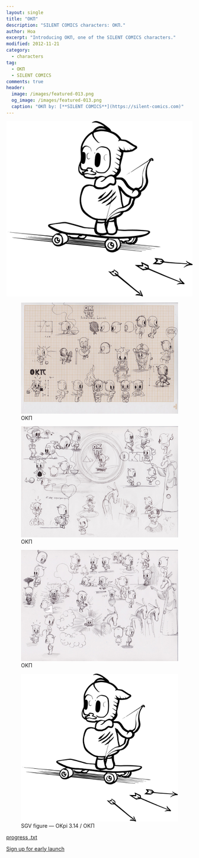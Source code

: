 ```yaml
---
layout: single
title: "OKΠ"
description: "SILENT COMICS characters: OKΠ."
author: Hoa
excerpt: "Introducing OKΠ, one of the SILENT COMICS characters."
modified: 2012-11-21
category:
  - characters
tag:
  - OKΠ
  - SILENT COMICS
comments: true
header:
  image: /images/featured-013.png
  og_image: /images/featured-013.png
  caption: "OKΠ by: [**SILENT COMICS**](https://silent-comics.com)"
---
```

<img src="/characters/OKpi314.svg">


<figure>
	<a href="/images/OK_pi-1.jpg"><img src="/images/OK_pi.jpg"></a>
	<figcaption> OKΠ</figcaption>
</figure>

<figure>
	<a href="/images/OK_pi-1.jpg"><img src="/images/OK_pi-1.jpg"></a>
	<figcaption> OKΠ</figcaption>
</figure>

<figure>
	<a href="/images/OK_pi-1.jpg"><img src="/images/OK_pi-2.jpg"></a>
	<figcaption> OKΠ</figcaption>
</figure>

<figure>
<img src="/characters/OKpi314.svg">
<figcaption>SGV figure — OKpi 3.14 / OKΠ</figcaption>
</figure>

<div markdown="0"><a href="https://silentcomics.com/Silent-Comics-Project-Progress-Graph.html" class="btn btn--info">progress .txt</a></div>

<a href="http://eepurl.com/RxmEn" class="btn btn--success">Sign up for early launch</a>
